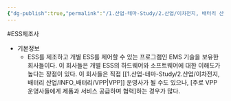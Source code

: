 ```yaml
---
{"dg-publish":true,"permalink":"/1.산업-테마-Study/2.산업/이차전지, 배터리 산업/3.ESS/ESS 제조사/","created":"2024-11-20T21:02:27.649+09:00","updated":"2025-06-26T16:46:41.529+09:00"}
---
```


#ESS제조사


- 기본정보
	- ESS를 제조하고 개별 ESS를 제어할 수 있는 프로그램인 EMS 기술을 보유한 회사들이다. 이 회사들은 개별 ESS의 하드웨어와 소프트웨어에 대한 이해도가 높다는 장점이 있다. 이 회사들은 직접 [[1.산업-테마-Study/2.산업/이차전지, 배터리 산업/INFO_배터리/VPP\|VPP]] 운영사가 될 수도 있으나, [주로 VPP 운영사들에게 제품과 서비스 공급하며 협력]하는 경우가 많다.
